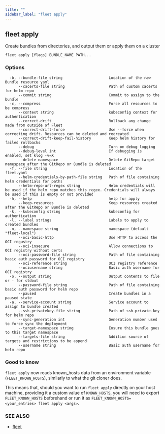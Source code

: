 ```yaml
---
title: ""
sidebar_label: "fleet apply"
---
```

## fleet apply

Create bundles from directories, and output them or apply them on a cluster

```
fleet apply [flags] BUNDLE_NAME PATH...
```

### Options

```
  -b, --bundle-file string                     Location of the raw Bundle resource yaml
      --cacerts-file string                    Path of custom cacerts for helm repo
      --commit string                          Commit to assign to the bundle
  -c, --compress                               Force all resources to be compress
      --context string                         kubeconfig context for authentication
      --correct-drift                          Rollback any change made from outside of Fleet
      --correct-drift-force                    Use --force when correcting drift. Resources can be deleted and recreated
      --correct-drift-keep-fail-history        Keep helm history for failed rollbacks
      --debug                                  Turn on debug logging
      --debug-level int                        If debugging is enabled, set klog -v=X
      --delete-namespace                       Delete GitRepo target namespace after the GitRepo or Bundle is deleted
  -f, --file string                            Location of the fleet.yaml
      --helm-credentials-by-path-file string   Path of file containing helm credentials for paths
      --helm-repo-url-regex string             Helm credentials will be used if the helm repo matches this regex. Credentials will always be used if this is empty or not provided
  -h, --help                                   help for apply
      --keep-resources                         Keep resources created after the GitRepo or Bundle is deleted
  -k, --kubeconfig string                      kubeconfig for authentication
  -l, --label strings                          Labels to apply to created bundles
  -n, --namespace string                       namespace (default "fleet-local")
      --oci-basic-http                         Use HTTP to access the OCI regustry
      --oci-insecure                           Allow connections to OCI registry without certs
      --oci-password-file string               Path of file containing basic auth password for OCI registry
      --oci-reference string                   OCI registry reference
      --ociusername string                     Basic auth username for OCI registry
  -o, --output string                          Output contents to file or - for stdout
      --password-file string                   Path of file containing basic auth password for helm repo
      --paused                                 Create bundles in a paused state
  -a, --service-account string                 Service account to assign to bundle created
      --ssh-privatekey-file string             Path of ssh-private-key for helm repo
      --sync-generation int                    Generation number used to force sync the deployment
      --target-namespace string                Ensure this bundle goes to this target namespace
      --targets-file string                    Addition source of targets and restrictions to be append
      --username string                        Basic auth username for helm repo
```

### Good to know

`fleet apply` now reads known_hosts data from an environment variable (`FLEET_KNOWN_HOSTS`), similarly to what the git
cloner does.

This means that, should you want to run `fleet apply` directly on your host machine, providing it a custom
value of `KNOWN_HOSTS`, you will need to export `FLEET_KNOWN_HOSTS` beforehand or run it as
`FLEET_KNOWN_HOSTS=<your_entries> fleet apply <args>`.

### SEE ALSO

* [fleet](./fleet)

